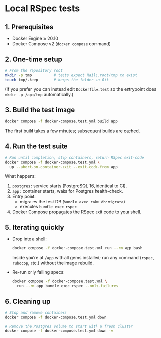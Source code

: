 # Local RSpec tests

## 1. Prerequisites

* Docker Engine ≥ 20.10  
* Docker Compose v2 (`docker compose` command)

## 2. One-time setup

```bash
# From the repository root
mkdir -p tmp          # tests expect Rails.root/tmp to exist
touch tmp/.keep       # keeps the folder in Git
```
(If you prefer, you can instead edit `Dockerfile.test` so the entrypoint does `mkdir -p /app/tmp` automatically.)

## 3. Build the test image

```bash
docker compose -f docker-compose.test.yml build app
```

The first build takes a few minutes; subsequent builds are cached.

## 4. Run the test suite

```bash
# Run until completion, stop containers, return RSpec exit-code
docker compose -f docker-compose.test.yml \
  up --abort-on-container-exit --exit-code-from app
```

What happens:

1. `postgres:` service starts (PostgreSQL 16, identical to CI).
2. `app:` container starts, waits for Postgres health-check.
3. Entry point:
   * migrates the test DB (`bundle exec rake db:migrate`)
   * executes `bundle exec rspec`
4. Docker Compose propagates the RSpec exit code to your shell.

## 5. Iterating quickly

* Drop into a shell:

  ```bash
  docker compose -f docker-compose.test.yml run --rm app bash
  ```

  Inside you’re at `/app` with all gems installed; run any command
  (`rspec`, `rubocop`, etc.) without the image rebuild.

* Re-run only failing specs:

  ```bash
  docker compose -f docker-compose.test.yml \
    run --rm app bundle exec rspec --only-failures
  ```

## 6. Cleaning up

```bash
# Stop and remove containers
docker compose -f docker-compose.test.yml down

# Remove the Postgres volume to start with a fresh cluster
docker compose -f docker-compose.test.yml down -v
```
